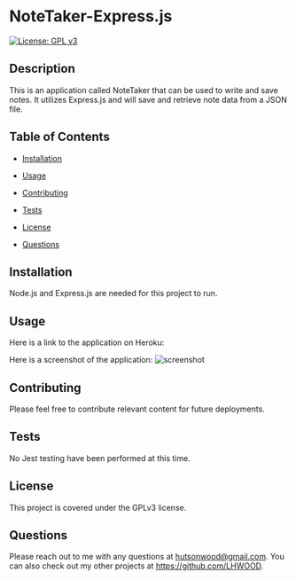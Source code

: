 # NoteTaker-Express.js

[![License: GPL v3](https://img.shields.io/badge/License-GPLv3-blue.svg)](https://www.gnu.org/licenses/gpl-3.0)

## Description

This is an application called NoteTaker that can be used to write and save notes. It utilizes Express.js and will save and retrieve note data from a JSON file.

## Table of Contents

- [Installation](#installation)

- [Usage](#usage)

- [Contributing](#contributing)

- [Tests](#tests)

- [License](#license)

- [Questions](#questions)

## Installation

Node.js and Express.js are needed for this project to run.

## Usage

Here is a link to the application on Heroku:

Here is a screenshot of the application: ![screenshot](public/assets/images/screenshot.png)

## Contributing

Please feel free to contribute relevant content for future deployments.

## Tests

No Jest testing have been performed at this time.

## License

This project is covered under the GPLv3 license.

## Questions

Please reach out to me with any questions at hutsonwood@gmail.com. You can also check out my other projects at https://github.com/LHWOOD.
